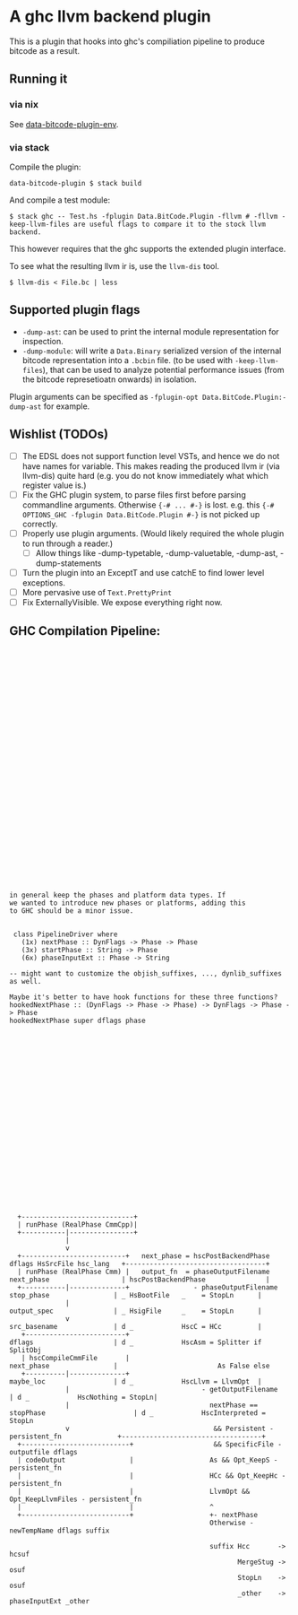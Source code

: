 # A ghc llvm backend plugin

This is a plugin that hooks into ghc's compiliation pipeline to produce bitcode
as a result.

## Running it

### via nix

See [data-bitcode-plugin-env](https://github.com/angerman/data-bitcode-plugin-env).

### via stack


Compile the plugin:
```
data-bitcode-plugin $ stack build
```

And compile a test module:
```
$ stack ghc -- Test.hs -fplugin Data.BitCode.Plugin -fllvm # -fllvm -keep-llvm-files are useful flags to compare it to the stock llvm backend.
```

This however requires that the ghc supports the extended plugin interface.

To see what the resulting llvm ir is, use the `llvm-dis` tool.

```
$ llvm-dis < File.bc | less
```

## Supported plugin flags

- `-dump-ast`: can be used to print the internal module representation for inspection.
- `-dump-module`: will write a `Data.Binary` serialized version of the internal bitcode representation into a `.bcbin` file. (to be used with `-keep-llvm-files`), that can be used to analyze potential performance issues (from the bitcode represetioatn onwards) in isolation.

Plugin arguments can be specified as `-fplugin-opt Data.BitCode.Plugin:-dump-ast` for example.

## Wishlist (TODOs)

- [ ] The EDSL does not support function level VSTs, and hence we do not have names for variable. This makes reading the produced
      llvm ir (via llvm-dis) quite hard (e.g. you do not know immediately what which register value is.)
- [ ] Fix the GHC plugin system, to parse files first before parsing commandline arguments. Otherwise `{-# ... #-}` is lost.
      e.g. this `{-# OPTIONS_GHC -fplugin Data.BitCode.Plugin #-}` is not picked up correctly.
- [ ] Properly use plugin arguments. (Would likely required the whole plugin to run through a reader.)
  - [ ] Allow things like -dump-typetable, -dump-valuetable, -dump-ast, -dump-statements
- [ ] Turn the plugin into an ExceptT and use catchE to find lower level exceptions.
- [ ] More pervasive use of `Text.PrettyPrint`
- [ ] Fix ExternallyVisible. We expose everything right now.

## GHC Compilation Pipeline:
```































in general keep the phases and platform data types. If
we wanted to introduce new phases or platforms, adding this
to GHC should be a minor issue.
                                                 
                                                
 class PipelineDriver where
   (1x) nextPhase :: DynFlags -> Phase -> Phase
   (3x) startPhase :: String -> Phase
   (6x) phaseInputExt :: Phase -> String

-- might want to customize the objish_suffixes, ..., dynlib_suffixes as well.

Maybe it's better to have hook functions for these three functions?
hookedNextPhase :: (DynFlags -> Phase -> Phase) -> DynFlags -> Phase -> Phase
hookedNextPhase super dflags phase
                                                
                                                
                                                
                                                
                                                
                                                
                                                
                                                
                                                
                                                
                                                
                                                
                                                
                                        
                                        
                                        








  +----------------------------+
  | runPhase (RealPhase CmmCpp)|
  +-----------|----------------+
              |
              v
  +--------------------------+   next_phase = hscPostBackendPhase dflags HsSrcFile hsc_lang   +-----------------------------------+
  | runPhase (RealPhase Cmm) |   output_fn  = phaseOutputFilename next_phase                  | hscPostBackendPhase               |
  +-----------|--------------+                - phaseOutputFilename stop_phase                | _ HsBootFile   _    = StopLn      |
              |                                                     output_spec               | _ HsigFile     _    = StopLn      |
              v                                                     src_basename              | d _            HscC = HCc         |
   +-------------------------+                                      dflags                    | d _            HscAsm = Splitter if SplitObj            
   | hscCompileCmmFile       |                                      next_phase                |                         As False else       
   +----------|--------------+                                      maybe_loc                 | d _            HscLlvm = LlvmOpt  |
              |                                 - getOutputFilename                           | d _            HscNothing = StopLn|
              |                                   nextPhase == stopPhase                      | d _            HscInterpreted = StopLn
              v                                    && Persistent - persistent_fn              +-----------------------------------+
  +---------------------------+                    && SpecificFile - outputfile dflags
  | codeOutput                |                   As && Opt_KeepS - persistent_fn     
  |                           |                   HCc && Opt_KeepHc - persistent_fn  
  |                           |                   LlvmOpt && Opt_KeepLlvmFiles - persistent_fn 
  |                           |                   ^
  +---------------------------+                   +- nextPhase  
                                                  Otherwise - newTempName dflags suffix

                                                  suffix Hcc       -> hcsuf
                                                         MergeStug -> osuf
                                                         StopLn    -> osuf
                                                         _other    -> phaseInputExt _other



                                                  
